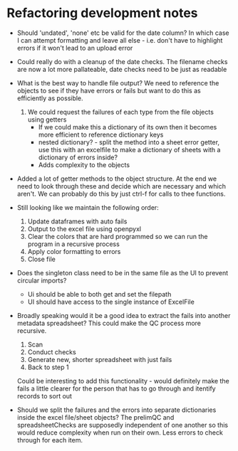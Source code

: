 # Refactoring development notes

* Should 'undated', 'none' etc be valid for the date column? In which case I can attempt formatting and leave all else - i.e. don't have to highlight errors if it won't lead to an upload error

* Could really do with a cleanup of the date checks. The filename checks are now a lot more pallateable, date checks need to be just as readable

* What is the best way to handle file output? We need to reference the objects to see if they have errors or fails but want to do this as efficiently as possible.

    1. We could request the failures of each type from the file objects using getters
        + If we could make this a dictionary of its own then it becomes more efficient to reference dictionary keys
        + nested dictionary? - split the method into a sheet error getter, use this with an excelfile to make a dictionary of sheets with a dictionary of errors inside?
        - Adds complexity to the objects

* Added a lot of getter methods to the object structure. At the end we need to look through these and decide which are necessary and which aren't. We can probably do this by just ctrl-f for calls to thee functions.

* Still looking like we maintain the following order:
    1. Update dataframes with auto fails
    2. Output to the excel file using openpyxl
    3. Clear the colors that are hard programmed so we can run the program in a recursive process
    4. Apply color formatting to errors
    5. Close file

* Does the singleton class need to be in the same file as the UI to prevent circular imports?
    * Ui should be able to both get and set the filepath
    * UI should have access to the single instance of ExcelFile

* Broadly speaking would it be a good idea to extract the fails into another metadata spreadsheet? This could make the QC process more recursive.
    1. Scan
    2. Conduct checks
    3. Generate new, shorter spreadsheet with just fails
    4. Back to step 1

    Could be interesting to add this functionality - would definitely make the fails a little clearer for the person that has to go through and itentify records to sort out

* Should we split the failures and the errors into separate dictionaries inside the excel file/sheet objects? The prelimQC and spreadsheetChecks are supposedly independent of one another so this would reduce complexity when run on their own. Less errors to check through for each item.
